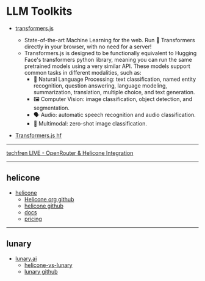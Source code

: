 # LLM Toolkits

- [transformers.js](https://github.com/xenova/transformers.js)
    - State-of-the-art Machine Learning for the web. Run 🤗 Transformers directly in your browser, with no need for a server!
    - Transformers.js is designed to be functionally equivalent to Hugging Face's transformers python library, meaning you can run the same pretrained models using a very similar API. These models support common tasks in different modalities, such as:
        - 📝 Natural Language Processing: text classification, named entity recognition, question answering, language modeling, summarization, translation, multiple choice, and text generation.
        - 🖼️ Computer Vision: image classification, object detection, and segmentation.
        - 🗣️ Audio: automatic speech recognition and audio classification.
        - 🐙 Multimodal: zero-shot image classification.

- [Transformers.js hf](https://huggingface.co/docs/transformers.js/index)
---

[techfren LIVE - OpenRouter & Helicone Integration](https://www.youtube.com/watch?v=LyDrUbIzbek)

---

## helicone

- [helicone](https://www.helicone.ai/)
    - [Helicone org github](https://github.com/Helicone)
    - [helicone github](https://github.com/Helicone/helicone)
    - [docs](https://docs.helicone.ai/getting-started/quick-start)
    - [pricing](https://www.helicone.ai/pricing)

---

## lunary

- [lunary.ai](https://lunary.ai/)
    - [helicone-vs-lunary](https://lunary.ai/helicone-vs-lunary)
    - [lunary github](https://github.com/lunary-ai/lunary)